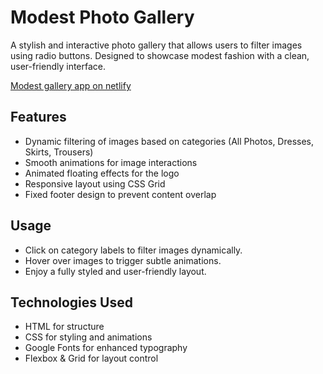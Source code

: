 # Modest Photo Gallery

A stylish and interactive photo gallery that allows users to filter images using radio buttons. Designed to showcase modest fashion with a clean, user-friendly interface.

[Modest gallery app on netlify](https://graceful-meerkat-5a70be.netlify.app/)

## Features

- Dynamic filtering of images based on categories (All Photos, Dresses, Skirts, Trousers)
- Smooth animations for image interactions
- Animated floating effects for the logo
- Responsive layout using CSS Grid
- Fixed footer design to prevent content overlap

## Usage

- Click on category labels to filter images dynamically.
- Hover over images to trigger subtle animations.
- Enjoy a fully styled and user-friendly layout.

## Technologies Used

- HTML for structure
- CSS for styling and animations
- Google Fonts for enhanced typography
- Flexbox & Grid for layout control
